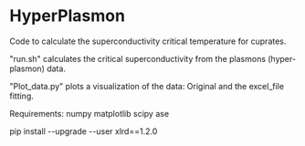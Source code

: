 # HyperPlasmon
Code to calculate the superconductivity critical temperature for cuprates.

"run.sh" calculates the critical superconductivity from the plasmons (hyper-plasmon) data.

"Plot_data.py" plots a visualization of the data: Original and the excel_file fitting.

Requirements:
numpy
matplotlib
scipy
ase

pip install --upgrade --user xlrd==1.2.0
